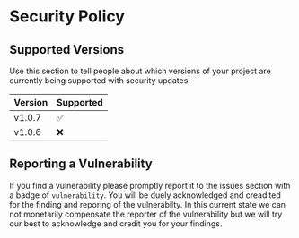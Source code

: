 # Security Policy

## Supported Versions

Use this section to tell people about which versions of your project are
currently being supported with security updates.

| Version | Supported          |
| ------- | ------------------ |
| v1.0.7  | :white_check_mark: |
| v1.0.6  | :x:                |

## Reporting a Vulnerability

If you find a vulnerability please promptly report it to the issues section with a badge of `vulnerability`. You will be duely acknowledged and creadited for the finding and reporing of the vulnerabilty.
In this current state we can not monetarily compensate the reporter of the vulnerability but we will try our best to acknowledge and credit you for your findings.
